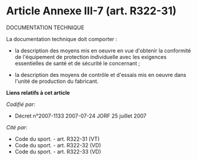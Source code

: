 # Article Annexe III-7 (art. R322-31)

DOCUMENTATION TECHNIQUE

La documentation technique doit comporter :

- la description des moyens mis en oeuvre en vue d'obtenir la conformité de l'équipement de protection individuelle avec les
exigences essentielles de santé et de sécurité le concernant ;

- la description des moyens de contrôle et d'essais mis en oeuvre dans l'unité de production du fabricant.

**Liens relatifs à cet article**

_Codifié par_:

  - Décret n°2007-1133 2007-07-24 JORF 25 juillet 2007

_Cité par_:

  - Code du sport. - art. R322-31 (VT)
  - Code du sport. - art. R322-32 (VD)
  - Code du sport. - art. R322-33 (VD)
